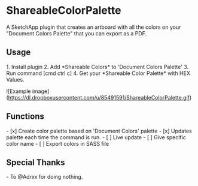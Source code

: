 <h1>ShareableColorPalette</h1>
A SketchApp plugin that creates an artboard with all the colors on your "Document Colors Palette" that you can export as a PDF. 

<h2>Usage</h2>
1. Install plugin
2. Add *Shareable Colors* to 'Document Colors Palette'
3. Run command [cmd ctrl c]
4. Get your *Shareable Color Palette* with HEX Values. 

![Example image]
(https://dl.dropboxusercontent.com/u/85491591/ShareableColorPalette.gif)


<h2>Functions</h2>
- [x] Create color palette based on 'Document Colors' palette 
- [x] Updates palette each time the command is run.
- [ ] Live update
- [ ] Give specific color name
- [ ] Export colors in SASS file

<h2>Special Thanks</h2>
- To @Adrxx for doing nothing. 
